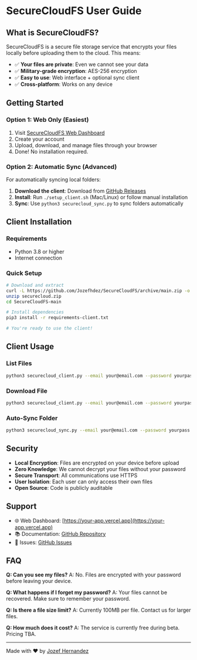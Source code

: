 # SecureCloudFS User Guide

## What is SecureCloudFS?

SecureCloudFS is a secure file storage service that encrypts your files locally before uploading them to the cloud. This means:

- ✅ **Your files are private**: Even we cannot see your data
- ✅ **Military-grade encryption**: AES-256 encryption
- ✅ **Easy to use**: Web interface + optional sync client
- ✅ **Cross-platform**: Works on any device

## Getting Started

### Option 1: Web Only (Easiest)
1. Visit [SecureCloudFS Web Dashboard](https://your-app.vercel.app)
2. Create your account
3. Upload, download, and manage files through your browser
4. Done! No installation required.

### Option 2: Automatic Sync (Advanced)
For automatically syncing local folders:

1. **Download the client**: Download from [GitHub Releases](https://github.com/Jozefhdez/SecureCloudFS/releases)
2. **Install**: Run `./setup_client.sh` (Mac/Linux) or follow manual installation
3. **Sync**: Use `python3 securecloud_sync.py` to sync folders automatically

## Client Installation

### Requirements
- Python 3.8 or higher
- Internet connection

### Quick Setup
```bash
# Download and extract
curl -L https://github.com/Jozefhdez/SecureCloudFS/archive/main.zip -o securecloud.zip
unzip securecloud.zip
cd SecureCloudFS-main

# Install dependencies
pip3 install -r requirements-client.txt

# You're ready to use the client!
```

## Client Usage

### List Files
```bash
python3 securecloud_client.py --email your@email.com --password yourpass list
```

### Download File
```bash
python3 securecloud_client.py --email your@email.com --password yourpass download --file "document.pdf" --output "./document.pdf"
```

### Auto-Sync Folder
```bash
python3 securecloud_sync.py --email your@email.com --password yourpass --watch /path/to/your/folder
```

## Security

- **Local Encryption**: Files are encrypted on your device before upload
- **Zero Knowledge**: We cannot decrypt your files without your password
- **Secure Transport**: All communications use HTTPS
- **User Isolation**: Each user can only access their own files
- **Open Source**: Code is publicly auditable

## Support

- 🌐 Web Dashboard: [https://your-app.vercel.app](https://your-app.vercel.app)
- 📚 Documentation: [GitHub Repository](https://github.com/Jozefhdez/SecureCloudFS)
- 🐛 Issues: [GitHub Issues](https://github.com/Jozefhdez/SecureCloudFS/issues)

## FAQ

**Q: Can you see my files?**
A: No. Files are encrypted with your password before leaving your device.

**Q: What happens if I forget my password?**
A: Your files cannot be recovered. Make sure to remember your password.

**Q: Is there a file size limit?**
A: Currently 100MB per file. Contact us for larger files.

**Q: How much does it cost?**
A: The service is currently free during beta. Pricing TBA.

---

Made with ❤️ by [Jozef Hernandez](https://github.com/Jozefhdez)
